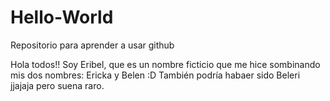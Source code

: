 # Hello-World
Repositorio para aprender a usar github

Hola todos!! Soy Eribel, que es un nombre ficticio que me hice sombinando mis dos nombres: Ericka y Belen :D También podría habaer sido Beleri jjajaja pero suena raro.
